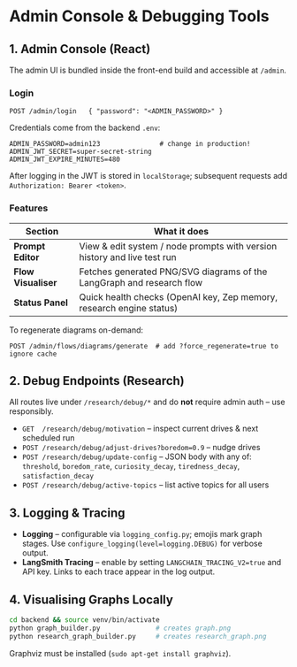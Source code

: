 # Admin Console & Debugging Tools

## 1. Admin Console (React)

The admin UI is bundled inside the front-end build and accessible at `/admin`.

### Login

```
POST /admin/login   { "password": "<ADMIN_PASSWORD>" }
```

Credentials come from the backend `.env`:

```
ADMIN_PASSWORD=admin123               # change in production!
ADMIN_JWT_SECRET=super-secret-string
ADMIN_JWT_EXPIRE_MINUTES=480
```

After logging in the JWT is stored in `localStorage`; subsequent requests add `Authorization: Bearer <token>`.

### Features

| Section | What it does |
|---------|--------------|
| **Prompt Editor** | View & edit system / node prompts with version history and live test run |
| **Flow Visualiser** | Fetches generated PNG/SVG diagrams of the LangGraph and research flow |
| **Status Panel** | Quick health checks (OpenAI key, Zep memory, research engine status) |

To regenerate diagrams on-demand:

```
POST /admin/flows/diagrams/generate  # add ?force_regenerate=true to ignore cache
```

## 2. Debug Endpoints (Research)

All routes live under `/research/debug/*` and do **not** require admin auth – use responsibly.

* `GET  /research/debug/motivation` – inspect current drives & next scheduled run
* `POST /research/debug/adjust-drives?boredom=0.9` – nudge drives
* `POST /research/debug/update-config` – JSON body with any of: `threshold`, `boredom_rate`, `curiosity_decay`, `tiredness_decay`, `satisfaction_decay`
* `POST /research/debug/active-topics` – list active topics for all users

## 3. Logging & Tracing

* **Logging** – configurable via `logging_config.py`; emojis mark graph stages.  Use `configure_logging(level=logging.DEBUG)` for verbose output.
* **LangSmith Tracing** – enable by setting `LANGCHAIN_TRACING_V2=true` and API key.  Links to each trace appear in the log output.

## 4. Visualising Graphs Locally

```bash
cd backend && source venv/bin/activate
python graph_builder.py              # creates graph.png
python research_graph_builder.py     # creates research_graph.png
```

Graphviz must be installed (`sudo apt-get install graphviz`). 